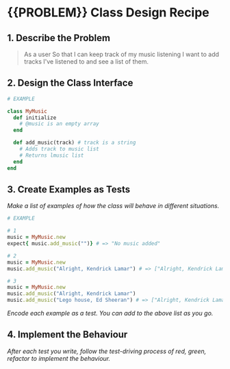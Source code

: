 # {{PROBLEM}} Class Design Recipe

## 1. Describe the Problem

> As a user
> So that I can keep track of my music listening
> I want to add tracks I've listened to and see a list of them.

## 2. Design the Class Interface

```ruby
# EXAMPLE

class MyMusic
  def initialize
    # @music is an empty array
  end

  def add_music(track) # track is a string
    # Adds track to music list
    # Returns lmusic list
  end
end
```

## 3. Create Examples as Tests

_Make a list of examples of how the class will behave in different situations._

```ruby
# EXAMPLE

# 1
music = MyMusic.new
expect{ music.add_music("")} # => "No music added"

# 2
music = MyMusic.new
music.add_music("Alright, Kendrick Lamar") # => ["Alright, Kendrick Lamar"]

# 3
music = MyMusic.new
music.add_music("Alright, Kendrick Lamar") 
music.add_music("Lego house, Ed Sheeran") # => ["Alright, Kendrick Lamar", "Lego house, Ed Sheeran"]
```

_Encode each example as a test. You can add to the above list as you go._

## 4. Implement the Behaviour

_After each test you write, follow the test-driving process of red, green, refactor to implement the behaviour._
